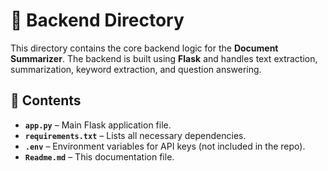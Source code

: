# 🚀 Backend Directory

This directory contains the core backend logic for the **Document Summarizer**. The backend is built using **Flask** and handles text extraction, summarization, keyword extraction, and question answering.

## 📁 Contents

- **`app.py`** – Main Flask application file.  
- **`requirements.txt`** – Lists all necessary dependencies.  
- **`.env`** – Environment variables for API keys (not included in the repo).  
- **`Readme.md`** – This documentation file.  
